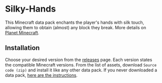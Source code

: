 # Silky-Hands

This Minecraft data pack enchants the player's hands with silk touch, allowing them to obtain (almost) any block they break.
More details on [Planet Minecraft](https://www.planetminecraft.com/data-pack/silky-hands).

## Installation

Choose your desired version from the [releases](https://github.com/One-Nose/Silky-Hands/releases) page.
Each version states the compatible Minecraft versions.
From the list of assets, download `Source code (zip)` and install it like any other data pack.
If you never downloaded a data pack, [here are the instructions](https://www.planetminecraft.com/blog/how-to-download-and-install-minecraft-data-packs/).
